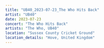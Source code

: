 ```yaml
---
title: "UB40_2023-07-23_The Who Hits Back"
artist: "UB40"
date: 2023-07-23
concert: "The Who Hits Back"
artists: "The Who, UB40"
location: "Sussex County Cricket Ground"
location_details: "Hove, United Kingdom"
---
```

